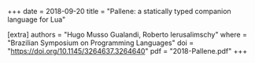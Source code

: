 +++
date  = 2018-09-20
title = "Pallene: a statically typed companion language for Lua"

[extra]
authors = "Hugo Musso Gualandi, Roberto Ierusalimschy"
where   = "Brazilian Symposium on Programming Languages"
doi     = "https://doi.org/10.1145/3264637.3264640"
pdf     = "2018-Pallene.pdf"
+++
